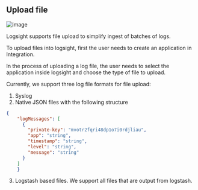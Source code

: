 ## Upload file


![image](https://user-images.githubusercontent.com/22328259/136199581-ddae8a6d-310f-4f24-aa5e-6e3ec6f3dd86.png)

Logsight supports file upload to simplify ingest of batches of logs.

To upload files into logsight, first the user needs to create an application in Integration.

In the process of uploading a log file, the user needs to select the application inside logsight and choose the type of file to upload.

Currently, we support three log file formats for file upload:

1. Syslog 
2. Native JSON files with the following structure
```json 
{
    "logMessages": [
      {
        "private-key": "mvotr2fqri48dp1o7i0rdjliau",
        "app": "string",
        "timestamp": "string",
        "level": "string",
        "message": "string"
      }
    ]
    }
```
3. Logstash based files. We support all files that are output from logstash.
